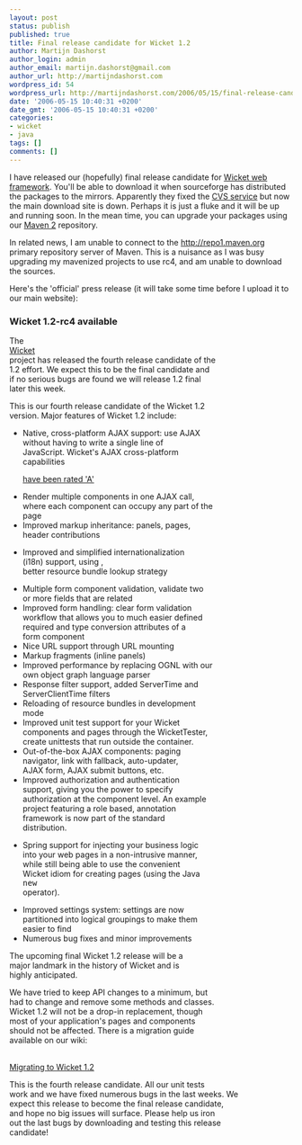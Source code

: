 ```yaml
---
layout: post
status: publish
published: true
title: Final release candidate for Wicket 1.2
author: Martijn Dashorst
author_login: admin
author_email: martijn.dashorst@gmail.com
author_url: http://martijndashorst.com
wordpress_id: 54
wordpress_url: http://martijndashorst.com/2006/05/15/final-release-candidate-for-wicket-12/
date: '2006-05-15 10:40:31 +0200'
date_gmt: '2006-05-15 10:40:31 +0200'
categories:
- wicket
- java
tags: []
comments: []
---
```

<p>I have released our (hopefully) final release candidate for <a href="http://wicketframework.org">Wicket web framework</a>. You'll be able to download it when sourceforge has distributed the packages to the mirrors. Apparently they fixed the <a href="http://sourceforge.net/docman/display_doc.php?docid=2352&group_id=1">CVS service</a> but now the main download site is down. Perhaps it is just a fluke and it will be up and running soon. In the mean time, you can upgrade your packages using our <a href="http://wicketframework.org/maven2">Maven 2</a> repository.</p>
<p>
In related news, I am unable to connect to the <a href="http://repo1.maven.org">http://repo1.maven.org</a> primary repository server of Maven. This is a nuisance as I was busy upgrading my mavenized projects to use rc4, and am unable to download the sources.</p>
<p>
Here's the 'official' press release (it will take some time before I upload it to our main website):</p>
<h3>Wicket 1.2-rc4 available</h3>
<p>
	The<br />
	<a href="http://wicketframework.org">Wicket</a><br />
	project has released the fourth release candidate of the<br />
	1.2 effort. We expect this to be the final candidate and<br />
	if no serious bugs are found we will release 1.2 final<br />
	later this week.</p>
<p>
	This is our fourth release candidate of the Wicket 1.2<br />
	version. Major features of Wicket 1.2 include:</p>
<ul>
<li>
		Native, cross-platform AJAX support: use AJAX<br />
		without having to write a single line of<br />
		JavaScript. Wicket's AJAX cross-platform<br />
		capabilities<br />
		<a href="http://www.musingsfrommars.org/2006/03/ajax-dhtml-library-scorecard.html"></p>
<p>			have been rated 'A'<br />
		</a>
	</li>
<li>
		Render multiple components in one AJAX call,<br />
		where each component can occupy any part of the<br />
		page
	</li>
<li>
		Improved markup inheritance: panels, pages,<br />
		header contributions
	</li>
<li>
<p>		Improved and simplified internationalization<br />
		(i18n) support, using <wicket:message>,<br />
		better resource bundle lookup strategy
	</li>
<li>
		Multiple form component validation, validate two<br />
		or more fields that are related
	</li>
<li>
		Improved form handling: clear form validation<br />
		workflow that allows you to much easier defined<br />
		required and type conversion attributes of a<br />
		form component
	</li>
<li>Nice URL support through URL mounting</li>
<li>Markup fragments (inline panels)</li>
<li>
		Improved performance by replacing OGNL with our<br />
		own object graph language parser
	</li>
<li>
		Response filter support, added ServerTime and<br />
		ServerClientTime filters
	</li>
<li>
		Reloading of resource bundles in development<br />
		mode
	</li>
<li>
		Improved unit test support for your Wicket<br />
		components and pages through the WicketTester,<br />
		create unittests that run outside the container.
	</li>
<li>
		Out-of-the-box AJAX components: paging<br />
		navigator, link with fallback, auto-updater,<br />
		AJAX form, AJAX submit buttons, etc.
	</li>
<li>
		Improved authorization and authentication<br />
		support, giving you the power to specify<br />
		authorization at the component level. An example<br />
		project featuring a role based, annotation<br />
		framework is now part of the standard<br />
		distribution.
	</li>
<li>
<p>		Spring support for injecting your business logic<br />
		into your web pages in a non-intrusive manner,<br />
		while still being able to use the convenient<br />
		Wicket idiom for creating pages (using the Java<br />
		<tt>new</tt><br />
		operator).
	</li>
<li>
		Improved settings system: settings are now<br />
		partitioned into logical groupings to make them<br />
		easier to find
	</li>
<li>Numerous bug fixes and minor improvements</li>
</ul>
<p>	The upcoming final Wicket 1.2 release will be a<br />
	major landmark in the history of Wicket and is<br />
	highly anticipated.</p>
<p>
	We have tried to keep API changes to a minimum, but<br />
	had to change and remove some methods and classes.<br />
	Wicket 1.2 will not be a drop-in replacement, though<br />
	most of your application's pages and components<br />
	should not be affected. There is a migration guide<br />
	available on our wiki:</p>
<p>
	<a href="http://www.wicket-wiki.org.uk/wiki/index.php/Migrate-1.2"><br />
		Migrating to Wicket 1.2<br />
	</a></p>
<p>	This is the fourth release candidate. All our unit tests<br />
	work and we have fixed numerous bugs in the last weeks. We<br />
	expect this release to become the final release candidate,<br />
	and hope no big issues will surface. Please help us iron<br />
	out the last bugs by downloading and testing this release<br />
	candidate!</p>
